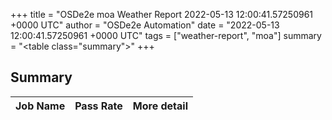 +++
title = "OSDe2e moa Weather Report 2022-05-13 12:00:41.57250961 +0000 UTC"
author = "OSDe2e Automation"
date = "2022-05-13 12:00:41.57250961 +0000 UTC"
tags = ["weather-report", "moa"]
summary = "<table class=\"summary\"></table>"
+++
## Summary

| Job Name | Pass Rate | More detail |
|----------|-----------|-------------|




